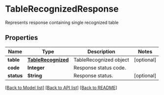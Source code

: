 ﻿
# TableRecognizedResponse
Represents response containing single recognized table

## Properties
Name | Type | Description | Notes
------------ | ------------- | ------------- | -------------
**table** | [**TableRecognized**](TableRecognized.md) | TableRecognized object | [optional]
**code** | **Integer** | Response status code. | 
**status** | **String** | Response status. | [optional]


[[Back to Model list]](../../README.md#documentation-for-models) [[Back to API list]](../../README.md#documentation-for-api-endpoints) [[Back to README]](../../README.md)


